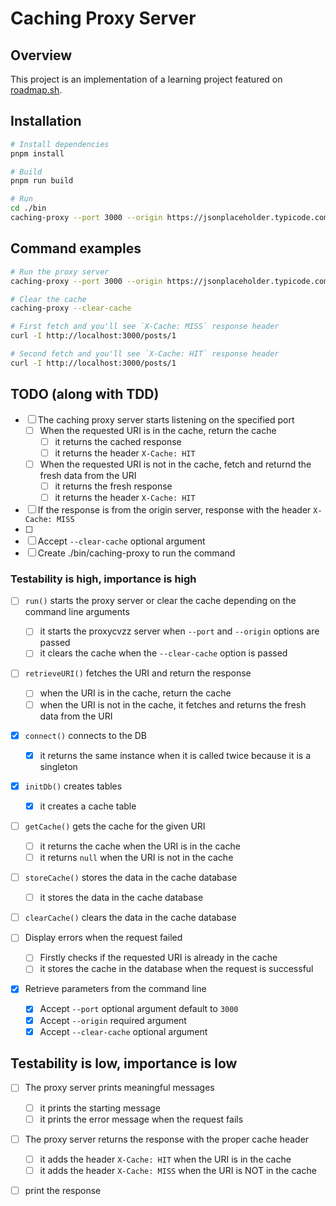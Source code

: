 # Caching Proxy Server

## Overview

This project is an implementation of a learning project featured on [roadmap.sh](https://roadmap.sh/projects/caching-server).

## Installation

```bash
# Install dependencies
pnpm install

# Build
pnpm run build

# Run
cd ./bin
caching-proxy --port 3000 --origin https://jsonplaceholder.typicode.com
```

## Command examples

```bash
# Run the proxy server
caching-proxy --port 3000 --origin https://jsonplaceholder.typicode.com

# Clear the cache
caching-proxy --clear-cache

# First fetch and you'll see `X-Cache: MISS` response header
curl -I http://localhost:3000/posts/1

# Second fetch and you'll see `X-Cache: HIT` response header
curl -I http://localhost:3000/posts/1
```

## TODO (along with TDD)

- [ ] The caching proxy server starts listening on the specified port
  - [ ] When the requested URI is in the cache, return the cache
    - [ ] it returns the cached response
    - [ ] it returns the header `X-Cache: HIT`
  - [ ] When the requested URI is not in the cache, fetch and returnd the fresh data from the URI
    - [ ] it returns the fresh response
    - [ ] it returns the header `X-Cache: HIT`
- [ ] If the response is from the origin server, response with the header `X-Cache: MISS`
- [ ]
- [ ] Accept `--clear-cache` optional argument
- [ ] Create ./bin/caching-proxy to run the command

### Testability is high, importance is high

- [ ] `run()` starts the proxy server or clear the cache depending on the command line arguments
  - [ ] it starts the proxycvzz server when `--port` and `--origin` options are passed
  - [ ] it clears the cache when the `--clear-cache` option is passed
- [ ] `retrieveURI()` fetches the URI and return the response

  - [ ] when the URI is in the cache, return the cache
  - [ ] when the URI is not in the cache, it fetches and returns the fresh data from the URI

- [x] `connect()` connects to the DB
  - [x] it returns the same instance when it is called twice because it is a singleton
- [x] `initDb()` creates tables
  - [x] it creates a cache table
- [ ] `getCache()` gets the cache for the given URI
  - [ ] it returns the cache when the URI is in the cache
  - [ ] it returns `null` when the URI is not in the cache
- [ ] `storeCache()` stores the data in the cache database

  - [ ] it stores the data in the cache database

- [ ] `clearCache()` clears the data in the cache database

- [ ] Display errors when the request failed

  - [ ] Firstly checks if the requested URI is already in the cache
  - [ ] it stores the cache in the database when the request is successful

- [x] Retrieve parameters from the command line
  - [x] Accept `--port` optional argument default to `3000`
  - [x] Accept `--origin` required argument
  - [x] Accept `--clear-cache` optional argument

## Testability is low, importance is low

- [ ] The proxy server prints meaningful messages
  - [ ] it prints the starting message
  - [ ] it prints the error message when the request fails
- [ ] The proxy server returns the response with the proper cache header

  - [ ] it adds the header `X-Cache: HIT` when the URI is in the cache
  - [ ] it adds the header `X-Cache: MISS` when the URI is NOT in the cache

- [ ] print the response
